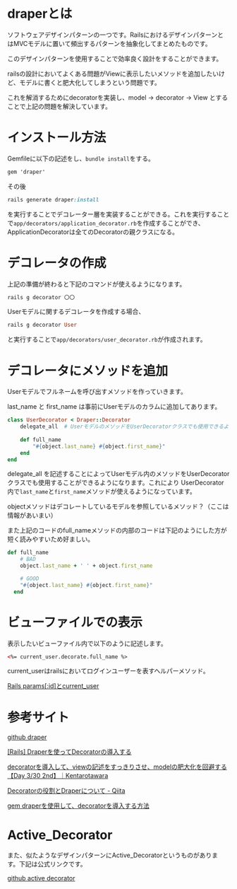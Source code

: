 # draperとは


ソフトウェアデザインパターンの一つです。RailsにおけるデザインパターンとはMVCモデルに置いて頻出するパターンを抽象化してまとめたものです。

このデザインパターンを使用することで効率良く設計をすることができます。

railsの設計においてよくある問題がViewに表示したいメソッドを追加したいけど、モデルに書くと肥大化してしまうという問題です。

これを解消するためにdecoratorを実装し、model → decorator → View とすることで上記の問題を解決しています。




# インストール方法


Gemfileに以下の記述をし、`bundle install`をする。

```html
gem 'draper'
```

その後

```ruby
rails generate draper:install
```

を実行することでデコレーター層を実装することができる。これを実行することで`app/decorators/application_decorator.rb`を作成することができ、ApplicationDecoratorは全てのDecoratorの親クラスになる。




# デコレータの作成


上記の準備が終わると下記のコマンドが使えるようになります。

```ruby
rails g decorator 〇〇
```

Userモデルに関するデコレータを作成する場合、

```ruby
rails g decorator User
```

と実行することで`app/decorators/user_decorator.rb`が作成されます。




# デコレータにメソッドを追加


Userモデルでフルネームを呼び出すメソッドを作っていきます。

last_name と first_name は事前にUserモデルのカラムに追加してあります。

```ruby
class UserDecorator < Draper::Decorator
	delegate_all  # UserモデルのメソッドをUserDecoratorクラスでも使用できるようにするための記述
	
	def full_name
		"#{object.last_name} #{object.first_name}"
	end
end
```

delegate_all を記述することによってUserモデル内のメソッドをUserDecoratorクラスでも使用することができるようになります。これにより UserDecorator 内で`last_name`と`first_name`メソッドが使えるようになっています。

objectメソッドはデコレートしているモデルを参照しているメソッド？（ここは情報があいまい）

また上記のコードのfull_nameメソッドの内部のコードは下記のようにした方が短く読みやすいため好ましい。

```ruby
def full_name
    # BAD
    object.last_name + ' ' + object.first_name

    # GOOD
    "#{object.last_name} #{object.first_name}"
  end
```




# ビューファイルでの表示


表示したいビューファイル内で以下のように記述します。

```html
<%= current_user.decorate.full_name %>
```

current_userはrailsにおいてログインユーザーを表すヘルパーメソッド。

[Rails params[:id]とcurrent_user](https://zenn.dev/goldsaya/articles/14774cec2dea0b)




# 参考サイト


[github draper](https://github.com/drapergem/draper)

[[Rails] Draperを使ってDecoratorの導入する](https://osamudaira.com/150/)

[decoratorを導入して、viewの記述をすっきりさせ、modelの肥大化を回避する【Day 3/30 2nd】｜Kentarotawara](https://note.com/kentarotawara/n/n0c1ff2060cf7)

[Decoratorの役割とDraperについて - Qiita](https://qiita.com/jonson29/items/00077b54bb91ed74fdb8)

[gem draperを使用して、decoratorを導入する方法](https://zenn.dev/atsushi101011/articles/a72558af23e685)




# ****Active_Decorator****


また、似たようなデザインパターンにActive_Decoratorというものがあります。下記は公式リンクです。

[github active decorator](https://github.com/amatsuda/active_decorator)
